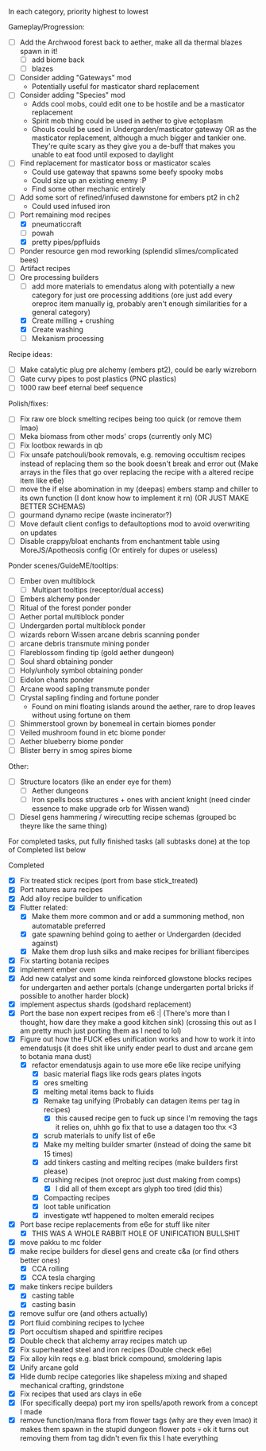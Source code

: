 In each category, priority highest to lowest

Gameplay/Progression:
- [ ] Add the Archwood forest back to aether, make all da thermal blazes spawn in it!
	- [ ] add biome back
	- [ ] blazes
- [ ] Consider adding "Gateways" mod
	- Potentially useful for masticator shard replacement
- [ ] Consider adding "Species" mod
	- Adds cool mobs, could edit one to be hostile and be a masticator replacement
	- Spirit mob thing could be used in aether to give ectoplasm
	- Ghouls could be used in Undergarden/masticator gateway OR as the masticator replacement, although a much bigger and tankier one. They're quite scary as they give you a de-buff that makes you unable to eat food until exposed to daylight
- [ ] Find replacement for masticator boss or masticator scales
	- Could use gateway that spawns some beefy spooky mobs
	- Could size up an existing enemy :P
	- Find some other mechanic entirely
- [ ] Add some sort of refined/infused dawnstone for embers pt2 in ch2
	- Could used infused iron
- [ ] Port remaining mod recipes
	- [x] pneumaticcraft
	- [ ] powah
	- [x] pretty pipes/ppfluids
- [ ] Ponder resource gen mod reworking (splendid slimes/complicated bees)
- [ ] Artifact recipes
- [ ] Ore processing builders
	- [ ] add more materials to emendatus along with potentially a new category for just ore processing additions (ore just add every oreproc item manually ig, probably aren't enough similarities for a general category)
	- [x] Create milling + crushing
	- [x] Create washing
	- [ ] Mekanism processing

Recipe ideas:
- [ ] Make catalytic plug pre alchemy (embers pt2), could be early wizreborn
- [ ] Gate curvy pipes to post plastics (PNC plastics)
- [ ] 1000 raw beef eternal beef sequence

Polish/fixes:
- [ ] Fix raw ore block smelting recipes being too quick (or remove them lmao)
- [ ] Meka biomass from other mods' crops (currently only MC)
- [ ] Fix lootbox rewards in qb
- [ ] Fix unsafe patchouli/book removals, e.g. removing occultism recipes instead of replacing them so the book doesn't break and error out (Make arrays in the files that go over replacing the recipe with a altered recipe item like e6e)
- [ ] move the if else abomination in my (deepas) embers stamp and chiller to its own function (I dont know how to implement it rn) (OR JUST MAKE BETTER SCHEMAS)
- [ ] gourmand dynamo recipe (waste incinerator?)
- [ ] Move default client configs to defaultoptions mod to avoid overwriting on updates
- [ ] Disable crappy/bloat enchants from enchantment table using MoreJS/Apotheosis config (Or entirely for dupes or useless)

Ponder scenes/GuideME/tooltips:
- [ ] Ember oven multiblock
	- [ ] Multipart tooltips (receptor/dual access)
- [ ] Embers alchemy ponder
- [ ] Ritual of the forest ponder ponder
- [ ] Aether portal multiblock ponder
- [ ] Undergarden portal multiblock ponder
- [ ] wizards reborn Wissen arcane debris scanning ponder
- [ ] arcane debris transmute mining ponder
- [ ] Flareblossom finding tip (gold aether dungeon)
- [ ] Soul shard obtaining ponder
- [ ] Holy/unholy symbol obtaining ponder
- [ ] Eidolon chants ponder
- [ ] Arcane wood sapling transmute ponder
- [ ] Crystal sapling finding and fortune ponder
	- Found on mini floating islands around the aether, rare to drop leaves without using fortune on them
- [ ] Shimmerstool grown by bonemeal in certain biomes ponder
- [ ] Veiled mushroom found in etc biome ponder
- [ ] Aether blueberry biome ponder
- [ ] Blister berry in smog spires biome

Other:
- [ ] Structure locators (like an ender eye for them)
	- [ ] Aether dungeons
	- [ ] Iron spells boss structures + ones with ancient knight (need cinder essence to make upgrade orb for Wissen wand)
- [ ] Diesel gens hammering / wirecutting recipe schemas (grouped bc theyre like the same thing)

For completed tasks, put fully finished tasks (all subtasks done) at the top of Completed list below

Completed
- [x] Fix treated stick recipes (port from base stick_treated)
- [x] Port natures aura recipes
- [x] Add alloy recipe builder to unification
- [x] Flutter related: 
	- [x] Make them more common and or add a summoning method, non automatable preferred
	- [x] gate spawning behind going to aether or Undergarden (decided against)
	- [x] Make them drop lush silks and make recipes for brilliant fibercipes
- [x] Fix starting botania recipes
- [x] implement ember oven
- [x] Add new catalyst and some kinda reinforced glowstone blocks recipes for undergarten and aether portals (change undergarten portal bricks if possible to another harder block)
- [x] implement aspectus shards (godshard replacement)
- [x] Port the base non expert recipes from e6 :| (There's more than I thought, how dare they make a good kitchen sink) (crossing this out as I am pretty much just porting them as I need to lol)
- [x] Figure out how the FUCK e6es unification works and how to work it into emendatusjs (it does shit like unify ender pearl to dust and arcane gem to botania mana dust)
	- [x] refactor emendatusjs again to use more e6e like recipe unifying
		- [x] basic material flags like rods gears plates ingots
		- [x] ores smelting
		- [x] melting metal items back to fluids
		- [x] Remake tag unifying (Probably can datagen items per tag in recipes)
			- [x] this caused recipe gen to fuck up since I'm removing the tags it relies on, uhhh go fix that to use a datagen too thx <3
		- [x] scrub materials to unify list of e6e 
		- [x] Make my melting builder smarter (instead of doing the same bit 15 times)
		- [x] add tinkers casting and melting recipes (make builders first please)
		- [x] crushing recipes (not oreproc just dust making from comps)
			- [x] I did all of them except ars glyph too tired (did this)
		- [x] Compacting recipes
		- [x] loot table unification
		- [x] investigate wtf happened to molten emerald recipes
- [x] Port base recipe replacements from e6e for stuff like niter 
	- [x] THIS WAS A WHOLE RABBIT HOLE OF UNIFICATION BULLSHIT
- [x] move pakku to mc folder
- [x] make recipe builders for diesel gens and create c&a (or find others better ones)
	- [x] CCA rolling
	- [x] CCA tesla charging
- [x] make tinkers recipe builders
	- [x] casting table
	- [x] casting basin
- [x] remove sulfur ore (and others actually)
- [x] Port fluid combining recipes to lychee
- [x] Port occultism shaped and spiritfire recipes
- [x] Double check that alchemy array recipes match up
- [x] Fix superheated steel and iron recipes (Double check e6e)
- [x] Fix alloy kiln reqs e.g. blast brick compound, smoldering lapis
- [x] Unify arcane gold
- [x] Hide dumb recipe categories like shapeless mixing and shaped mechanical crafting, grindstone
- [x] Fix recipes that used ars clays in e6e
- [x] (For specifically deepa) port my iron spells/apoth rework from a concept I made
- [x] remove function/mana flora from flower tags (why are they even lmao) it makes them spawn in the stupid dungeon flower pots :skull: ok it turns out removing them from tag didn't even fix this I hate everything